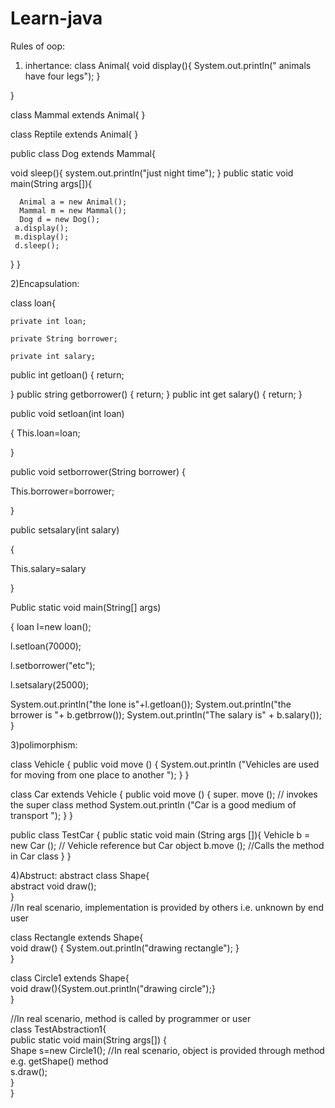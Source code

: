 # Learn-java
  Rules of oop:

1) inhertance:
class Animal{
 void display(){
System.out.println(" animals have four legs");
}

}

class Mammal extends Animal{
}

class Reptile extends Animal{
}

public class Dog extends Mammal{ 

void sleep(){
system.out.println("just night time");
}
 public static void main(String args[]){

      Animal a = new Animal();
      Mammal m = new Mammal();
      Dog d = new Dog();
     a.display();
     m.display();
     d.sleep();
   
   }
}

2)Encapsulation:

  class loan{

    private int loan;

    private String borrower;

    private int salary;

public int getloan()
{
    return; 
 
 }
public string getborrower()
{
    return;
}
public int get salary()
{
    return;
}

public void setloan(int loan)

{
This.loan=loan;
 
}

public void setborrower(String borrower)
{

This.borrower=borrower;


}

public setsalary(int salary)

{

This.salary=salary

}

Public static void main(String[] args)

{
loan l=new loan();

l.setloan(70000);

l.setborrower("etc");

l.setsalary(25000);

System.out.println("the lone is"+l.getloan());
System.out.println("the brrower is "+ b.getbrrow());
System.out.println("The salary is" + b.salary());
}

3)polimorphism:

class Vehicle {
     public void move () {
         System.out.println ("Vehicles are used for moving from one place to another ");
    }
}

class Car extends Vehicle {
    public void move () {
      super. move (); // invokes the super class method
      System.out.println ("Car is a good medium of transport ");
    }
}

public class TestCar {
    public static void main (String args []){
        Vehicle b = new Car (); // Vehicle reference but Car object
        b.move (); //Calls the method in Car class
    }
}

4)Abstruct:
abstract class Shape{     
abstract void draw();  
}  
//In real scenario, implementation is provided by others i.e. unknown by end user 
 
class Rectangle extends Shape{  
void draw()
{
System.out.println("drawing rectangle");
}  
}  
  
class Circle1 extends Shape{  
void draw(){System.out.println("drawing circle");}  
}  
  
//In real scenario, method is called by programmer or user  
class TestAbstraction1{  
public static void main(String args[])
{  
Shape s=new Circle1();   //In real scenario, object is provided through method e.g. getShape() method  
s.draw();  
}  
}  

 

 






